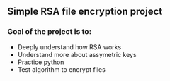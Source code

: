 ## Simple RSA file encryption project

### Goal of the project is to:
- Deeply understand how RSA works
- Understand more about assymetric keys
- Practice python
- Test algorithm to encrypt files